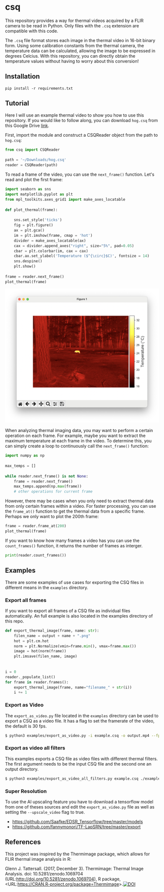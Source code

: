 # csq

This repository provides a way for thermal videos acquired by a FLIR camera to be read in Python. Only files with the `.csq` extension are compatible with this code.

The `.csq` file format stores each image in the thermal video in 16-bit binary form. Using some calibration constants from the thermal camera, the temperature data can be calculated, allowing the image to be expressed in degrees Celcius. With this repository, you can directly obtain the temperature values without having to worry about this conversion!

## Installation

```
pip install -r requirements.txt
```

## Tutorial

Here I will use an example thermal video to show you how to use this repository. If you would like to follow along, you can download `hog.csq` from this Google Drive [link](https://drive.google.com/file/d/13oGxBDKDb_l-7rfmZ_nuTFfdV8ycADhm/view?usp=sharing).

First, import the module and construct a CSQReader object from the path to `hog.csq`:

```python
from csq import CSQReader

path = '~/Downloads/hog.csq'
reader = CSQReader(path)
```

To read a frame of the video, you can use the `next_frame()` function. Let's read and plot the first frame:

```python
import seaborn as sns
import matplotlib.pyplot as plt
from mpl_toolkits.axes_grid1 import make_axes_locatable

def plot_thermal(frame):

    sns.set_style('ticks')
    fig = plt.figure()
    ax = plt.gca()
    im = plt.imshow(frame, cmap = 'hot')
    divider = make_axes_locatable(ax)
    cax = divider.append_axes("right", size="5%", pad=0.05)
    cbar = plt.colorbar(im, cax = cax)
    cbar.ax.set_ylabel('Temperature ($^{\circ}$C)', fontsize = 14)
    sns.despine()
    plt.show()

frame = reader.next_frame()
plot_thermal(frame)
```

<img src="assets/frame1.png" />

When analyzing thermal imaging data, you may want to perform a certain operation on each frame. For example, maybe you want to extract the maximum temperature at each frame in the video. To determine this, you can simply create a loop to continuously call the `next_frame()` function:

```python
import numpy as np

max_temps = []

while reader.next_frame() is not None:
    frame = reader.next_frame()
    max_temps.append(np.max(frame))
    # other operations for current frame
```

However, there may be cases when you only need to extract thermal data from only certain frames within a video. For faster processing, you can use the `frame_at()` function to get the thermal data from a specific frame. Perhaps we only want to plot the 200th frame:

```python
frame = reader.frame_at(200)
plot_thermal(frame)
```

If you want to know how many frames a video has you can use the `count_frames()` function, it returns the number of frames as interger.

```python
print(reader.count_frames())
```

## Examples

There are some examples of use cases for exporting the CSQ files in different means in the `examples` directory.

### Export all frames

If you want to export all frames of a CSQ file as individual files automatically. An full example is also located in the examples directory of this repo.

```python
def export_thermal_image(frame, name: str):
    filen_name = output + name + ".png"
    hot = plt.cm.hot
    norm = plt.Normalize(vmin=frame.min(), vmax=frame.max())
    image = hot(norm(frame))
    plt.imsave(filen_name, image)


i = 0
reader._populate_list()
for frame in reader.frames():
    export_thermal_image(frame, name="filename_" + str(i))
    i += 1
```

### Export as Video

The `export_as_video.py` file located in the `examples` directory can be used to export a CSQ as a video file. It has a flag to set the framerate of the video, the default is 30 fps.

```bash
$ python3 examples/export_as_video.py -i example.csq -o output.mp4 --fps 30
```

### Export as video all filters

This examples exports a CSQ file as video files with different thermal filters. The first argument needs to be the input CSQ file and the second one an output directory.

```bash
$ python3 examples/export_as_video_all_filters.py example.csq ./example/directory/
```

### Super Resolution

To use the AI upscaling feature you have to download a tensorflow model from one of theses sources and edit the `export_as_video.py` file as well as setting the `--upscale_video` flag to true.

- https://github.com/Saafke/EDSR_Tensorflow/tree/master/models
- https://github.com/fannymonori/TF-LapSRN/tree/master/export

## References

This project was inspired by the Thermimage package, which allows for FLIR thermal image analysis in R:

Glenn J. Tattersall. (2017, December 3). Thermimage: Thermal Image Analysis. doi: 10.5281/zenodo.1069704 (URL:<http://doi.org/10.5281/zenodo.1069704>), R package, &lt;URL:<https://CRAN.R-project.org/package=Thermimage>&gt;.[![DOI](https://zenodo.org/badge/33262273.svg)](https://zenodo.org/badge/latestdoi/33262273)
